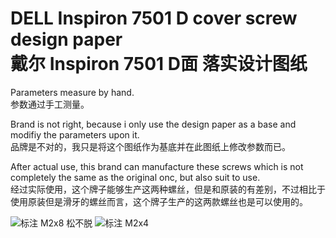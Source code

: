 # DELL Inspiron 7501 D cover screw design paper </br> 戴尔 Inspiron 7501 D面 落实设计图纸

Parameters measure by hand.  </br>
参数通过手工测量。

Brand is not right, because i only use the design paper as a base and modifiy the parameters upon it. </br>
品牌是不对的，我只是将这个图纸作为基底并在此图纸上修改参数而已。

After actual use, this brand can manufacture these screws which is not completely the same as the original onc, but also suit to use. </br>
经过实际使用，这个牌子能够生产这两种螺丝，但是和原装的有差别，不过相比于使用原装但是滑牙的螺丝而言，这个牌子生产的这两款螺丝也是可以使用的。

![标注 M2x8 松不脱](https://github.com/undefine-man/DELL-Inspiron-7501-D_cover-screw/assets/24623544/539a3a67-1d05-4e43-a828-25632d2aec94)
![标注 M2x4](https://github.com/undefine-man/DELL-Inspiron-7501-D_cover-screw/assets/24623544/cffa17be-784b-4da3-82be-a2c265049c11)
